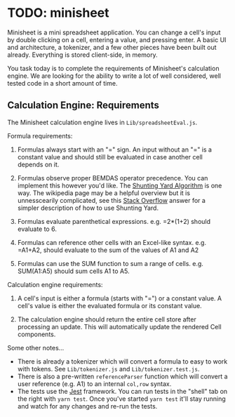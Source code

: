 # TODO: minisheet

Minisheet is a mini spreadsheet application. You can change a cell's input by double clicking on a cell, entering a value, and pressing enter. A basic UI and architecture, a tokenizer, and a few other pieces have been built out already. Everything is stored client-side, in memory.

You task today is to complete the requirements of Minisheet's calculation engine. We are looking for the ability to write a lot of well considered, well tested code in a short amount of time.

## Calculation Engine: Requirements

The Minisheet calculation engine lives in `Lib/spreadsheetEval.js`.

Formula requirements:

1. Formulas always start with an "=" sign. An input without an "=" is a constant value and should still be evaluated in case another cell depends on it.

2. Formulas observe proper BEMDAS operator precedence. You can implement this however you'd like. The [Shunting Yard Algorithm](https://en.wikipedia.org/wiki/Shunting-yard_algorithm) is one way. The wikipedia page may be a helpful overview but it is unnesscearily complicated, see this [Stack Overflow](https://stackoverflow.com/questions/28256/equation-expression-parser-with-precedence/47717#47717) answer for a simpler description of how to use Shunting Yard.

3. Formulas evaluate parenthetical expressions. e.g. =2*(1+2) should evaluate to 6.

4. Formulas can reference other cells with an Excel-like syntax. e.g. =A1+A2, should evaluate to the sum of the values of A1 and A2

5. Formulas can use the SUM function to sum a range of cells. e.g. SUM(A1:A5) should sum cells A1 to A5.

Calculation engine requirements:

1. A cell's input is either a formula (starts with "=") or a constant value. A cell's value is either the evaluated formula or its constant value.

2. The calculation engine should return the entire cell store after processing an update. This will automatically update the rendered Cell components.

Some other notes...

- There is already a tokenizer which will convert a formula to easy to work with tokens. See `Lib/tokenizer.js` and `Lib/tokenizer.test.js`.
- There is also a pre-written `referenceParser` function which will convert a user reference (e.g. A1) to an internal `col,row` syntax.
- The tests use the [Jest](https://jestjs.io/docs/using-matchers) framework. You can run tests in the "shell" tab on the right with `yarn test`. Once you've started `yarn test` it'll stay running and watch for any changes and re-run the tests.

